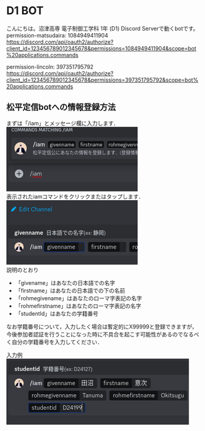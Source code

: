 # D1 BOT
こんにちは。沼津高専 電子制御工学科 1年 (D1) Discord Serverで動くbotです。
permission-matsudaira: 1084949411904
https://discord.com/api/oauth2/authorize?client_id=123456789012345678&permissions=1084949411904&scope=bot%20applications.commands

permission-lincoln: 397351795792
https://discord.com/api/oauth2/authorize?client_id=123456789012345678&permissions=397351795792&scope=bot%20applications.commands

## 松平定信botへの情報登録方法
まずは「/iam」とメッセージ欄に入力します．<br/>
![iamコマンド](image.png)<br/>
表示されたiamコマンドをクリックまたはタップします．<br/>
![iamコマンドをタップ](image-1.png)<br/>
説明のとおり
- 「givename」はあなたの日本語での名字
- 「firstname」はあなたの日本語での下の名前
- 「rohmegivename」はあなたのローマ字表記の名字
- 「rohmefirstname」はあなたのローマ字表記の名字
- 「studentId」はあなたの学籍番号

なお学籍番号について，入力したく場合は暫定的にX99999と登録できますが，今後参加者認証を行うことになった時に不具合を起こす可能性があるのでなるべく自分の学籍番号を入力してください．

入力例<br/>
![入力例](image-2.png)
